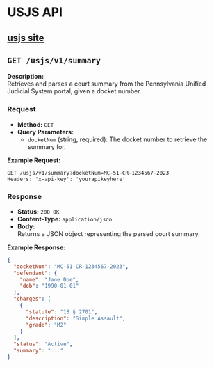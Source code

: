 # USJS API 
## [usjs site](https://ujsportal.pacourts.us)


## `GET /usjs/v1/summary`

**Description:**  
Retrieves and parses a court summary from the Pennsylvania Unified Judicial System portal, given a docket number. 

### **Request**

- **Method:** `GET`
- **Query Parameters:**
  - `docketNum` (string, required): The docket number to retrieve the summary for.

**Example Request:**
```
GET /usjs/v1/summary?docketNum=MC-51-CR-1234567-2023
Headers: 'x-api-key': 'yourapikeyhere'
```

### **Response**

- **Status:** `200 OK`
- **Content-Type:** `application/json`
- **Body:**  
  Returns a JSON object representing the parsed court summary.

**Example Response:**
```json
{
  "docketNum": "MC-51-CR-1234567-2023",
  "defendant": {
    "name": "Jane Doe",
    "dob": "1990-01-01"
  },
  "charges": [
    {
      "statute": "18 § 2701",
      "description": "Simple Assault",
      "grade": "M2"
    }
  ],
  "status": "Active",
  "summary": "..."
}
```

